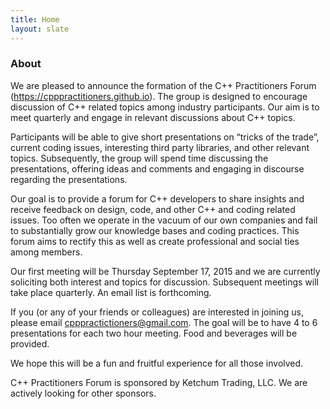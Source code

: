 ```yaml
---
title: Home
layout: slate
---
```


### About

We are pleased to announce the formation of the C++ Practitioners Forum (https://cpppractitioners.github.io).  The group is designed to encourage discussion of C++ related topics among industry participants.  Our aim is to meet quarterly and engage in relevant discussions about C++ topics.

Participants will be able to give short presentations on “tricks of the trade”, current coding issues, interesting third party libraries, and other relevant topics.  Subsequently, the group will spend time discussing the presentations, offering ideas and comments and engaging in discourse regarding the presentations.

Our goal is to provide a forum for C++ developers to share insights and receive feedback on design, code, and other C++ and coding related issues.  Too often we operate in the vacuum of our own companies and fail to substantially grow our knowledge bases and coding practices.  This forum aims to rectify this as well as create professional and social ties among members.

Our first meeting will be Thursday September 17, 2015 and we are currently soliciting both interest and topics for discussion.  Subsequent meetings will take place quarterly.  An email list is forthcoming.

If you (or any of your friends or colleagues) are interested in joining us, please email cpppractictioners@gmail.com.  The goal will be to have 4 to 6 presentations for each two hour meeting.  Food and beverages will be provided.

We hope this will be a fun and fruitful experience for all those involved.

C++ Practitioners Forum is sponsored by Ketchum Trading, LLC.  We are actively looking for other sponsors.
